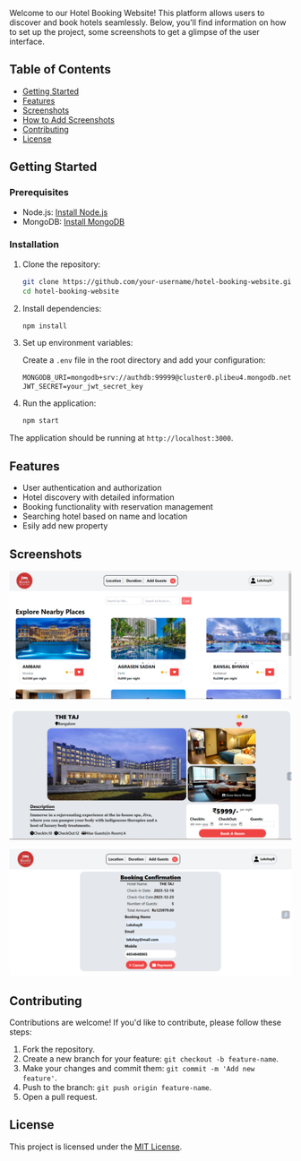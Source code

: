 
Welcome to our Hotel Booking Website! This platform allows users to discover and book hotels seamlessly. Below, you'll find information on how to set up the project, some screenshots to get a glimpse of the user interface.

## Table of Contents

- [Getting Started](#getting-started)
- [Features](#features)
- [Screenshots](#screenshots)
- [How to Add Screenshots](#how-to-add-screenshots)
- [Contributing](#contributing)
- [License](#license)

## Getting Started

### Prerequisites

- Node.js: [Install Node.js](https://nodejs.org/)
- MongoDB: [Install MongoDB](https://www.mongodb.com/try/download/community)

### Installation

1. Clone the repository:

   ```bash
   git clone https://github.com/your-username/hotel-booking-website.git
   cd hotel-booking-website
   ```

2. Install dependencies:

   ```bash
   npm install
   ```

3. Set up environment variables:

   Create a `.env` file in the root directory and add your configuration:

   ```env
   MONGODB_URI=mongodb+srv://authdb:99999@cluster0.plibeu4.mongodb.net/bookit
   JWT_SECRET=your_jwt_secret_key
   ```

4. Run the application:

   ```bash
   npm start
   ```

The application should be running at `http://localhost:3000`.

## Features

- User authentication and authorization
- Hotel discovery with detailed information
- Booking functionality with reservation management
- Searching hotel based on name and location
- Esily add new property

## Screenshots

![Screenshot 1](./client/public/ss1.png)


![Screenshot 2](./client/public/ss2.png)

![Screenshot 3](./client/public/ss3.png)



## Contributing

Contributions are welcome! If you'd like to contribute, please follow these steps:

1. Fork the repository.
2. Create a new branch for your feature: `git checkout -b feature-name`.
3. Make your changes and commit them: `git commit -m 'Add new feature'`.
4. Push to the branch: `git push origin feature-name`.
5. Open a pull request.

## License

This project is licensed under the [MIT License](LICENSE).
```

